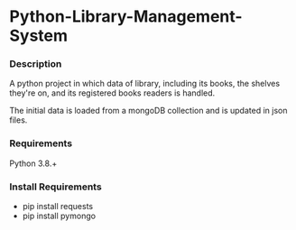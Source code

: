 # Python-Library-Management-System
### Description
A python project in which data of library, including its books, the shelves they're on, and its registered books readers is handled.

The initial data is loaded from a mongoDB collection and is updated in json files.

### Requirements
Python 3.8.+

### Install Requirements
- pip install requests
- pip install pymongo

